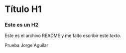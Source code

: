 # Título H1

### Este es un H2

Este es el archivo README y me falto escribir este *texto.*

Prueba Jorge Aguilar
